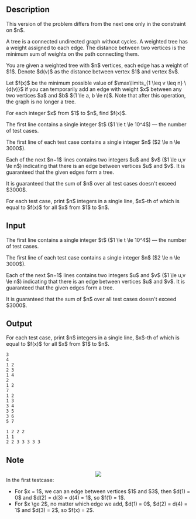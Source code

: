 ## Description

<div><p><span class="tex-font-style-bf">This version of the problem differs from the next one only in the constraint on $n$</span>.</p><p>A tree is a connected undirected graph without cycles. A weighted tree has a weight assigned to each edge. The distance between two vertices is the minimum sum of weights on the path connecting them.</p><p>You are given a weighted tree with $n$ vertices, each edge has a weight of $1$. Denote $d(v)$ as the distance between vertex $1$ and vertex $v$.</p><p>Let $f(x)$ be the minimum possible value of $\max\limits_{1 \leq v \leq n} \ {d(v)}$ if you can temporarily add an edge with weight $x$ between any two vertices $a$ and $b$ $(1 \le a, b \le n)$. Note that after this operation, the graph is no longer a tree.</p><p>For each integer $x$ from $1$ to $n$, find $f(x)$.</p></div><div class="input-specification"><p>The first line contains a single integer $t$ ($1 \le t \le 10^4$) — the number of test cases.</p><p>The first line of each test case contains a single integer $n$ ($2 \le n \le 3000$).</p><p>Each of the next $n−1$ lines contains two integers $u$ and $v$ ($1 \le u,v \le n$) indicating that there is an edge between vertices $u$ and $v$. It is guaranteed that the given edges form a tree.</p><p>It is guaranteed that the sum of $n$ over all test cases doesn't exceed $3000$.</p></div><div class="output-specification"><p>For each test case, print $n$ integers in a single line, $x$-th of which is equal to $f(x)$ for all $x$ from $1$ to $n$.</p></div>

## Input

<p>The first line contains a single integer $t$ ($1 \le t \le 10^4$) — the number of test cases.</p><p>The first line of each test case contains a single integer $n$ ($2 \le n \le 3000$).</p><p>Each of the next $n−1$ lines contains two integers $u$ and $v$ ($1 \le u,v \le n$) indicating that there is an edge between vertices $u$ and $v$. It is guaranteed that the given edges form a tree.</p><p>It is guaranteed that the sum of $n$ over all test cases doesn't exceed $3000$.</p>

## Output

<p>For each test case, print $n$ integers in a single line, $x$-th of which is equal to $f(x)$ for all $x$ from $1$ to $n$.</p>





```input1|2,3,4,5,8,9,10,11,12,13,14
3
4
1 2
2 3
1 4
2
1 2
7
1 2
1 3
3 4
3 5
3 6
5 7
```




```output1
1 2 2 2 
1 1 
2 2 3 3 3 3 3
```



## Note

<center> <img class="tex-graphics" src="file://GWB6XX8j.png" style="max-width: 100.0%;max-height: 100.0%;"> </center> In the first testcase: <ul> <li> For $x = 1$, we can an edge between vertices $1$ and $3$, then $d(1) = 0$ and $d(2) = d(3) = d(4) = 1$, so $f(1) = 1$. </li><li> For $x \ge 2$, no matter which edge we add, $d(1) = 0$, $d(2) = d(4) = 1$ and $d(3) = 2$, so $f(x) = 2$. </li></ul>
